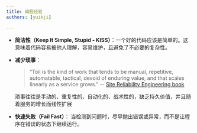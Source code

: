 ```yaml
---
title: 编程经验
authors: [yuikji]

---
```


* **简洁性（Keep It Simple, Stupid - KISS）**：一个好的代码应该是简单的。这意味着代码容易被他人理解，容易维护，且避免了不必要的复杂性。
 
 
* **减少琐事**：
    > “Toil is the kind of work that tends to be manual, repetitive, automatable, 
    > tactical, devoid of enduring value, and that scales linearly as a service grows.”
    >   -- [Site Reliability Engineering book](https://sre.google/sre-book/eliminating-toil/)
    
    琐事往往是手动的、重复性的、自动化的、战术性的，缺乏持久价值，并且随着服务的增长而线性扩展


* **快速失败（Fail Fast）**： 
当检测到问题时，尽早抛出错误或异常，而不是让程序在错误的状态下继续运行。




